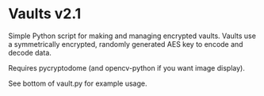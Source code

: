 # Vaults v2.1
Simple Python script for making and managing encrypted vaults. Vaults use a symmetrically encrypted, randomly generated AES key to encode and decode data.

Requires pycryptodome (and opencv-python if you want image display).

See bottom of vault.py for example usage.
